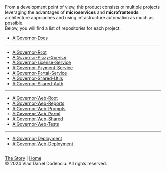 From a development point of view, this product consists of multiple projects leveraging the advantages of __microservices__ and __microfrontends__ architecture approaches and using infrastructure automation as much as possible.  
Below, you will find a list of repositories for each project.


- [AiGovernor-Docs]()  
---
- [AiGovernor-Root]()
- [AiGovernor-Proxy-Service]()
- [AiGovernor-License-Service]()
- [AiGovernor-Payment-Service]()
- [AiGovernor-Portal-Service]()
- [AiGovernor-Shared-Utils]()
- [AiGovernor-Shared-Auth]()  
---
- [AiGovernor-Web-Root]()
- [AiGovernor-Web-Reports]()
- [AiGovernor-Web-Prompts]()
- [AiGovernor-Web-Portal]()
- [AiGovernor-Web-Shared]()
- [AiGovernor-Web-Tests]()  
---
- [AiGovernor-Deployment]()
- [AiGovernor-Web-Deployment]()  


##

  [The Story](ProductStory.md) | [Home](README.md)  
  © 2024 Vlad Daniel Dodenciu. All rights reserved.

